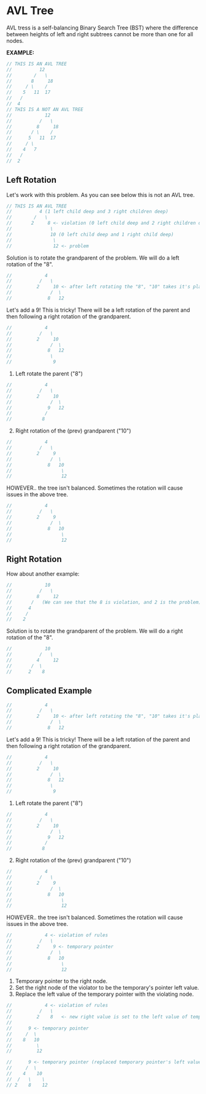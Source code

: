 # AVL Tree

AVL tress is a self-balancing Binary Search Tree (BST) where the difference between heights of left and right subtrees cannot be more than one for all nodes.

__EXAMPLE:__

``` JavaScript
// THIS IS AN AVL TREE
//          12
//        /   \
//       8     18
//     / \    /
//    5   11  17   
//   /  
//  4
// THIS IS A NOT AN AVL TREE
//            12
//          /   \
//         8     18
//       / \    /
//      5   11  17   
//     / \
//    4   7
//   /  
//  2
```

## Left Rotation
Let's work with this problem. As you can see below this is not an AVL tree.
``` JavaScript
// THIS IS AN AVL TREE
//          4 (1 left child deep and 3 right children deep)
//        /   \
//       2     8 <- violation (0 left child deep and 2 right children deep)
//              \
//              10 (0 left child deep and 1 right child deep)
//               \
//               12 <- problem
```

Solution is to rotate the grandparent of the problem. We will do a left rotation of the "8".
``` JavaScript
//            4
//          /   \
//         2     10 <- after left rotating the "8", "10" takes it's place
//              /  \
//             8   12
```

Let's add a 9! This is tricky! There will be a left rotation of the parent and then following a right rotation of the grandparent.
``` JavaScript
//            4
//          /   \
//         2     10
//              /  \
//             8   12
//              \
//               9
```

1. Left rotate the parent ("8")
``` JavaScript
//            4
//          /   \
//         2     10
//              /  \
//             9   12
//            /
//           8
```

2. Right rotation of the (prev) grandparent ("10")
``` JavaScript
//            4
//          /   \
//         2     9
//              /  \
//             8   10
//                  \
//                  12
```

HOWEVER.. the tree isn't balanced. Sometimes the rotation will cause issues in the above tree.
``` JavaScript
//            4
//          /   \
//         2     9
//              /  \
//             8   10
//                  \
//                  12
```


## Right Rotation
How about another example:
``` JavaScript
//            10
//          /   \
//         8     12   
//       /   (We can see that the 8 is violation, and 2 is the problem)
//      4      
//     /
//    2   
```
Solution is to rotate the grandparent of the problem. We will do a right rotation of the "8".
``` JavaScript
//            10
//          /   \
//         4     12   
//       /  \
//      2    8  
```

## Complicated Example
``` JavaScript
//            4
//          /   \
//         2     10 <- after left rotating the "8", "10" takes it's place
//              /  \
//             8   12
```

Let's add a 9! This is tricky! There will be a left rotation of the parent and then following a right rotation of the grandparent.
``` JavaScript
//            4
//          /   \
//         2     10
//              /  \
//             8   12
//              \
//               9
```

1. Left rotate the parent ("8")
``` JavaScript
//            4
//          /   \
//         2     10
//              /  \
//             9   12
//            /
//           8
```

2. Right rotation of the (prev) grandparent ("10")
``` JavaScript
//            4
//          /   \
//         2     9
//              /  \
//             8   10
//                  \
//                  12
```

HOWEVER.. the tree isn't balanced. Sometimes the rotation will cause issues in the above tree.
``` JavaScript
//            4 <- violation of rules
//          /   \
//         2     9 <- temporary pointer
//              /  \
//             8   10
//                  \
//                  12
```
1. Temporary pointer to the right node.
2. Set the right node of the violator to be the temporary's pointer left value.
3. Replace the left value of the temporary pointer with the violating node.

``` JavaScript
//            4 <- violation of rules
//          /   \
//         2    8   <- new right value is set to the left value of temporary pointer.
//  
//      9 <- temporary pointer
//     /  \
//    8   10
//         \
//         12
```

``` JavaScript
//      9 <- temporary pointer (replaced temporary pointer's left value with violator)
//     /  \
//    4    10
//  /   \    \
// 2    8    12
```
